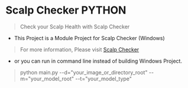 Scalp Checker PYTHON
=============
> Check your Scalp Health with Scalp Checker

+ This Project is a Module Project for Scalp Checker (Windows)
> For more information, Please visit [Scalp Checker](https://github.com/h-ch22/ScalpChecker_Windows)

+ or you can run in command line instead of building Windows Project.
> python main.py --d="your_image_or_directory_root" --m="your_model_root" --t="your_model_type"